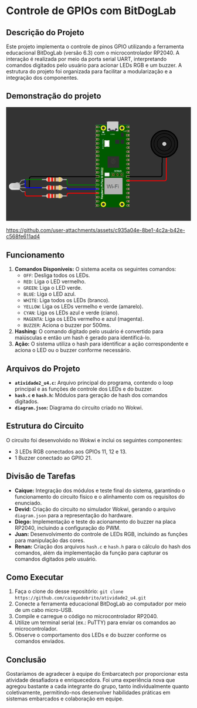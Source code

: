 # Controle de GPIOs com BitDogLab

## Descrição do Projeto
Este projeto implementa o controle de pinos GPIO utilizando a ferramenta educacional BitDogLab (versão 6.3) com o microcontrolador RP2040. A interação é realizada por meio da porta serial UART, interpretando comandos digitados pelo usuário para acionar LEDs RGB e um buzzer. A estrutura do projeto foi organizada para facilitar a modularização e a integração dos componentes.

## Demonstração do projeto

![Projeto no wokwi](./assets/wokwi-project.png)

https://github.com/user-attachments/assets/c935a04e-8be1-4c2a-b42e-c568fe611ad4

## Funcionamento
1. **Comandos Disponíveis:** O sistema aceita os seguintes comandos:
    - `OFF`: Desliga todos os LEDs.
    - `RED`: Liga o LED vermelho.
    - `GREEN`: Liga o LED verde.
    - `BLUE`: Liga o LED azul.
    - `WHITE`: Liga todos os LEDs (branco).
    - `YELLOW`: Liga os LEDs vermelho e verde (amarelo).
    - `CYAN`: Liga os LEDs azul e verde (ciano).
    - `MAGENTA`: Liga os LEDs vermelho e azul (magenta).
    - `BUZZER`: Aciona o buzzer por 500ms.
2. **Hashing:** O comando digitado pelo usuário é convertido para maiúsculas e então um hash é gerado para identificá-lo.
3. **Ação:** O sistema utiliza o hash para identificar a ação correspondente e aciona o LED ou o buzzer conforme necessário.

## Arquivos do Projeto
- **`atividade2_u4.c`:** Arquivo principal do programa, contendo o loop principal e as funções de controle dos LEDs e do buzzer.
- **`hash.c` e `hash.h`:** Módulos para geração de hash dos comandos digitados.
- **`diagram.json`:** Diagrama do circuito criado no Wokwi.

## Estrutura do Circuito
O circuito foi desenvolvido no Wokwi e inclui os seguintes componentes:
- 3 LEDs RGB conectados aos GPIOs 11, 12 e 13.
- 1 Buzzer conectado ao GPIO 21.

## Divisão de Tarefas
- **Caique:** Integração dos módulos e teste final do sistema, garantindo o funcionamento do circuito físico e o alinhamento com os requisitos do enunciado.
- **Devid:** Criação do circuito no simulador Wokwi, gerando o arquivo `diagram.json` para a representação do hardware.
- **Diego:** Implementação e teste do acionamento do buzzer na placa RP2040, incluindo a configuração do PWM.
- **Juan:** Desenvolvimento do controle de LEDs RGB, incluindo as funções para manipulação das cores.
- **Renan:** Criação dos arquivos `hash.c` e `hash.h` para o cálculo do hash dos comandos, além da implementação da função para capturar os comandos digitados pelo usuário.

## Como Executar

1. Faça o clone do desse repositório:
``
git clone https://github.com/caiquedebrito/atividade2_u4.git
``
2. Conecte a ferramenta educacional BitDogLab ao computador por meio de um cabo micro-USB.
3. Compile e carregue o código no microcontrolador RP2040.
4. Utilize um terminal serial (ex.: PuTTY) para enviar os comandos ao microcontrolador.
5. Observe o comportamento dos LEDs e do buzzer conforme os comandos enviados.

## Conclusão
Gostaríamos de agradecer à equipe do Embarcatech por proporcionar esta atividade desafiadora e enriquecedora. Foi uma experiência nova que agregou bastante a cada integrante do grupo, tanto individualmente quanto coletivamente, permitindo-nos desenvolver habilidades práticas em sistemas embarcados e colaboração em equipe.

